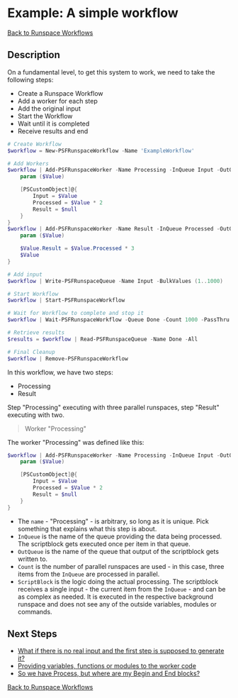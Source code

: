 ﻿# Example: A simple workflow

[Back to Runspace Workflows](../runspace-workflows.html)

## Description

On a fundamental level, to get this system to work, we need to take the following steps:

+ Create a Runspace Workflow
+ Add a worker for each step
+ Add the original input
+ Start the Workflow
+ Wait until it is completed
+ Receive results and end

```powershell
# Create Workflow
$workflow = New-PSFRunspaceWorkflow -Name 'ExampleWorkflow'

# Add Workers
$workflow | Add-PSFRunspaceWorker -Name Processing -InQueue Input -OutQueue Processed -Count 3 -ScriptBlock {
    param ($Value)

    [PSCustomObject]@{
        Input = $Value
        Processed = $Value * 2
        Result = $null
    }
}
$workflow | Add-PSFRunspaceWorker -Name Result -InQueue Processed -OutQueue Done -Count 2 -ScriptBlock {
    param ($Value)

    $Value.Result = $Value.Processed * 3
    $Value
}

# Add input
$workflow | Write-PSFRunspaceQueue -Name Input -BulkValues (1..1000)

# Start Workflow
$workflow | Start-PSFRunspaceWorkflow

# Wait for Workflow to complete and stop it
$workflow | Wait-PSFRunspaceWorkflow -Queue Done -Count 1000 -PassThru | Stop-PSFRunspaceWorkflow

# Retrieve results
$results = $workflow | Read-PSFRunspaceQueue -Name Done -All

# Final Cleanup
$workflow | Remove-PSFRunspaceWorkflow
```

In this workflow, we have two steps:

+ Processing
+ Result

Step "Processing" executing with three parallel runspaces, step "Result" executing with two.

> Worker "Processing"

The worker "Processing" was defined like this:

```powershell
$workflow | Add-PSFRunspaceWorker -Name Processing -InQueue Input -OutQueue Processed -Count 3 -ScriptBlock {
    param ($Value)

    [PSCustomObject]@{
        Input = $Value
        Processed = $Value * 2
        Result = $null
    }
}
```

+ The `name` - "Processing" - is arbitrary, so long as it is unique. Pick something that explains what this step is about.
+ `InQueue` is the name of the queue providing the data being processed. The scriptblock gets executed once per item in that queue.
+ `OutQueue` is the name of the queue that output of the scriptblock gets written to.
+ `Count` is the number of parallel runspaces are used - in this case, three items from the `InQueue` are processed in parallel.
+ `ScriptBlock` is the logic doing the actual processing. The scriptblock receives a single input - the current item from the `InQueue` - and can be as complex as needed.
It is executed in the respective background runspace and does not see any of the outside variables, modules or commands.

## Next Steps

+ [What if there is no real input and the first step is supposed to generate it?](examples-first-step-data.html)
+ [Providing variables, functions or modules to the worker code](examples-resources.html)
+ [So we have Process, but where are my Begin and End blocks?](examples-begin-end.html)

[Back to Runspace Workflows](../runspace-workflows.html)